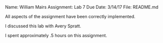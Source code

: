 Name: William Mairs
Assignment: Lab 7
Due Date: 3/14/17
File: README.md

All aspects of the assignment have been correctly implemented.

I discussed this lab with Avery Spratt.

I spent approximately .5 hours on this assignment.